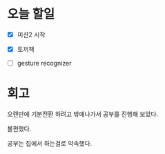 # 오늘 할일

- [x] 미션2 시작
- [x] 토끼책 
- [ ] gesture recognizer











# 회고

오랜만에 기분전환 하려고 밖에나가서 공부를 진행해 보았다.

불편했다.

공부는 집에서 하는걸로 약속했다. 